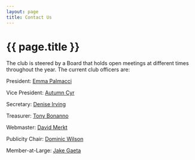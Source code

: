 ```yaml
---
layout: page
title: Contact Us
---
```


# {{ page.title }}

The club is steered by a Board that holds open meetings at different times throughout the year. The current club officers are:

President: [Emma Palmacci](mailto:pres@shenipsitstriders.org)

Vice President: [Autumn Cyr](vp@shenipsitstriders.org)

Secretary: [Denise Irving](mailto:secretary@shenipsitstriders.org)

Treasurer: [Tony Bonanno](mailto:treas@shenipsitstriders.org)

Webmaster: [David Merkt](mailto:webmaster@shenipsitstriders.org)

Publicity Chair: [Dominic Wilson](mailto:publicity@shenipsitstriders.org)

Member-at-Large: [Jake Gaeta](Jake@ShenipsitStriders.org)
